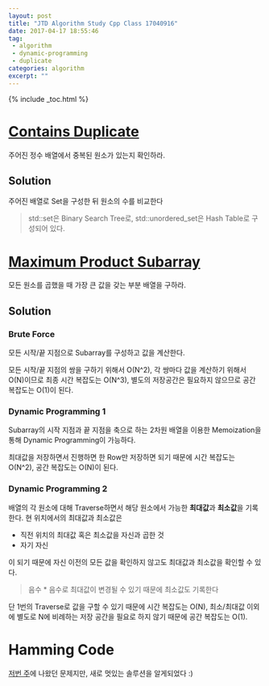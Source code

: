 ```yaml
---
layout: post
title: "JTD Algorithm Study Cpp Class 17040916"
date: 2017-04-17 18:55:46
tag:
 - algorithm
 - dynamic-programming
 - duplicate
categories: algorithm
excerpt: ""
---
```

{% include _toc.html %}

# [Contains Duplicate](https://leetcode.com/problems/contains-duplicate/#/description)

주어진 정수 배열에서 중복된 원소가 있는지 확인하라.

## Solution

주어진 배열로 Set을 구성한 뒤 원소의 수를 비교한다

> std::set은 Binary Search Tree로, std::unordered_set은 Hash Table로 구성되어 있다.



# [Maximum Product Subarray](https://leetcode.com/problems/maximum-product-subarray/#/description)

모든 원소를 곱했을 때 가장 큰 값을 갖는 부분 배열을 구하라.

## Solution

### Brute Force

모든 시작/끝 지점으로 Subarray를 구성하고 값을 계산한다.

모든 시작/끝 지점의 쌍을 구하기 위해서 O(N^2), 각 쌍마다 값을 계산하기 위해서 O(N)이므로 최종 시간 복잡도는 O(N^3), 별도의 저장공간은 필요하지 않으므로 공간 복잡도는 O(1)이 된다.

### Dynamic Programming 1

Subarray의 시작 지점과 끝 지점을 축으로 하는 2차원 배열을 이용한 Memoization을 통해 Dynamic Programming이 가능하다.

최대값을 저장하면서 진행하면 한 Row만 저장하면 되기 때문에 시간 복잡도는 O(N^2), 공간 복잡도는 O(N)이 된다.

### Dynamic Programming 2

배열의 각 원소에 대해 Traverse하면서 해당 원소에서 가능한 **최대값**과 **최소값**을 기록한다. 현 위치에서의 최대값과 최소값은

- 직전 위치의 최대값 혹은 최소값을 자신과 곱한 것
- 자기 자신

이 되기 때문에 자신 이전의 모든 값을 확인하지 않고도 최대값과 최소값을 확인할 수 있다.

> 음수 * 음수로 최대값이 변경될 수 있기 때문에 최소값도 기록한다

단 1번의 Traverse로 값을 구할 수 있기 때문에 시간 복잡도는 O(N), 최소/최대값 이외에 별도로 N에 비례하는 저장 공간을 필요로 하지 않기 때문에 공간 복잡도는 O(1).



# Hamming Code

[저번 주]()에 나왔던 문제지만, 새로 멋있는 솔루션을 알게되었다 :)



